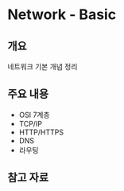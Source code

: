 # Network - Basic

## 개요
네트워크 기본 개념 정리

## 주요 내용
- OSI 7계층
- TCP/IP
- HTTP/HTTPS
- DNS
- 라우팅

## 참고 자료
